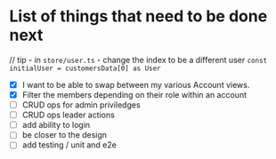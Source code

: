 # List of things that need to be done next

// tip - in `store/user.ts` - change the index to be a different user  `const initialUser = customersData[0] as User` 

- [x] I want to be able to swap between my various Account views.
- [x] Filter the members depending on their role within an account
- [ ] CRUD ops for admin priviledges
- [ ] CRUD ops leader actions
- [ ] add ability to login
- [ ] be closer to the design
- [ ] add testing / unit and e2e